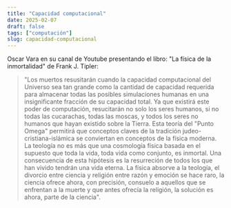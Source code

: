 ```yaml
---
title: "Capacidad computacional"
date: 2025-02-07
draft: false
tags: ["computación"]
slug: capacidad-computacional
---
```

Oscar Vara en su canal de Youtube presentando el libro: "La física de la inmortalidad" de Frank J. Tipler:

> "Los muertos resusitarán cuando la capacidad computacional del Universo sea tan grande como la cantidad de capacidad requerida para almacenar todas las posibles simulaciones humanas en una insignificante fracción de su capacidad total. Ya que existirá este poder de computación, resucitarán no solo los seres humanos, si no todas las cucarachas, todas las moscas, y todos los seres no humanos que hayan existido sobre la Tierra. Esta teoría del "Punto Omega" permitirá que conceptos claves de la tradición judeo-cristiana-islámica se conviertan en conceptos de la física moderna. La teología no es más que una cosmología física basada en el supuesto que toda la vida, toda vida como conjunto, es inmortal. Una consecuencia de esta hipótesis es la resurreción de todos los que han vivido tendrán una vida eterna. La física absorve a la teología, el divorcio entre ciencia y religión entre razón y emoción se hace raro, la ciencia ofrece ahora, con precisión, consuelo a aquellos que se enfrentan a la muerte y que antes ofrecía la religión, la solución es ahora, parte de la ciencia".
